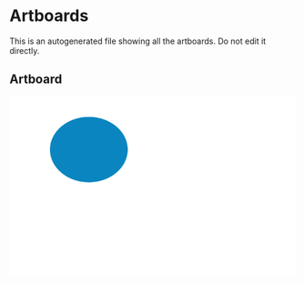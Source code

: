 # Artboards

This is an autogenerated file showing all the artboards. Do not edit it directly.

## Artboard

![Artboard](./.exportedArtboards/test-02/Artboard.png)


